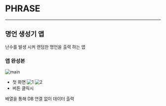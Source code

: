 # **PHRASE**
---------

## 명언 생성기 앱 

난수를 발생 시켜 랜덤한 명언을 출력 하는 앱 

### 앱 완성본
![main](https://user-images.githubusercontent.com/80135432/134189816-b5a6e5f9-d6b3-4ad1-93ff-716bfe2ce8dd.png)
- 첫 화면 
![1](https://user-images.githubusercontent.com/80135432/134190171-f835fe82-f889-4767-b98e-151603a0965f.png)
![2](https://user-images.githubusercontent.com/80135432/134189838-53154140-5fe9-455c-8967-f553bda18c17.png)
- 버튼 클릭시 

배열을 통해 DB 연결 없이 데이터 출력 



